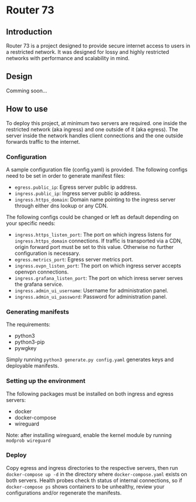 # Router 73

## Introduction
Router 73 is a project designed to provide secure internet access to users in a restricted network. It was designed for lossy and highly restricted networks with performance and scalability in mind.

## Design
Comming soon...

## How to use
To deploy this project, at minimum two servers are required. one inside the restricted network (aka ingress) and one outside of it (aka egress). The server inside the network handles client connections and the one outside forwards traffic to the internet.
### Configuration
A sample configuration file (config.yaml) is provided. The following configs need to be set in order to generate manifest files:
-   `egress.public_ip`:  Egress server public ip address.
-   `ingress.public_ip`:  Ingress server public ip address.
-   `ingress.https_domain`:  Domain name pointing to the ingress server through either dns lookup or any CDN.

The following configs could be changed or left as default depending on your specific needs:
-   `ingress.https_listen_port`:  The port on which ingress listens for `ingress.https_domain` connections. If traffic is transported via a CDN, origin forward port must be set to this value. Otherwise no further configuration is necessary.
-   `egress.metrics_port`: Egress server metrics port.
-   `ingress.ovpn_listen_port`:  The port on which ingress server accepts openvpn connections.
-   `ingress.grafana_listen_port`:  The port on which inress server serves the grafana service.
-   `ingress.admin_ui_username`: Username for administration panel.
-   `ingress.admin_ui_password`: Password for administration panel.

### Generating manifests
The requirements:
-   python3
-   python3-pip
-   pywgkey

Simply running `python3 generate.py config.yaml` generates keys and deployable manifests.

### Setting up the environment
The following packages must be installed on both ingress and egress servers:
-   docker
-   docker-compose
-   wireguard

Note: after installing wireguard, enable the kernel module by running `modprob wireguard`

### Deploy
Copy egress and ingress directories to the respective servers, then run `docker-compose up -d` in the directory where `docker-compose.yaml` exists on both servers. Health probes check th status of internal connections, so if `docker-compose ps` shows containers to be unhealthy, review your configurations and/or regenerate the manifests.
